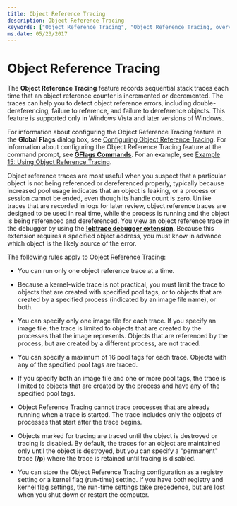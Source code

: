 ```yaml
---
title: Object Reference Tracing
description: Object Reference Tracing
keywords: ["Object Reference Tracing", "Object Reference Tracing, overview", "GFlags, Object Reference Tracing"]
ms.date: 05/23/2017
---
```


# Object Reference Tracing


The **Object Reference Tracing** feature records sequential stack traces each time that an object reference counter is incremented or decremented. The traces can help you to detect object reference errors, including double-dereferencing, failure to reference, and failure to dereference objects. This feature is supported only in Windows Vista and later versions of Windows.

For information about configuring the Object Reference Tracing feature in the **Global Flags** dialog box, see [Configuring Object Reference Tracing](configuring-object-reference-tracing.md). For information about configuring the Object Reference Tracing feature at the command prompt, see [**GFlags Commands**](gflags-commands.md). For an example, see [Example 15: Using Object Reference Tracing](example-15--using-object-reference-tracing.md).

Object reference traces are most useful when you suspect that a particular object is not being referenced or dereferenced properly, typically because increased pool usage indicates that an object is leaking, or a process or session cannot be ended, even though its handle count is zero. Unlike traces that are recorded in logs for later review, object reference traces are designed to be used in real time, while the process is running and the object is being referenced and dereferenced. You view an object reference trace in the debugger by using the [**!obtrace debugger extension**](-obtrace.md). Because this extension requires a specified object address, you must know in advance which object is the likely source of the error.

The following rules apply to Object Reference Tracing:

-   You can run only one object reference trace at a time.

-   Because a kernel-wide trace is not practical, you must limit the trace to objects that are created with specified pool tags, or to objects that are created by a specified process (indicated by an image file name), or both.

-   You can specify only one image file for each trace. If you specify an image file, the trace is limited to objects that are created by the processes that the image represents. Objects that are referenced by the process, but are created by a different process, are not traced.

-   You can specify a maximum of 16 pool tags for each trace. Objects with any of the specified pool tags are traced.

-   If you specify both an image file and one or more pool tags, the trace is limited to objects that are created by the process and have any of the specified pool tags.

-   Object Reference Tracing cannot trace processes that are already running when a trace is started. The trace includes only the objects of processes that start after the trace begins.

-   Objects marked for tracing are traced until the object is destroyed or tracing is disabled. By default, the traces for an object are maintained only until the object is destroyed, but you can specify a "permanent" trace (**/p**) where the trace is retained until tracing is disabled.

-   You can store the Object Reference Tracing configuration as a registry setting or a kernel flag (run-time) setting. If you have both registry and kernel flag settings, the run-time settings take precedence, but are lost when you shut down or restart the computer.

 

 





